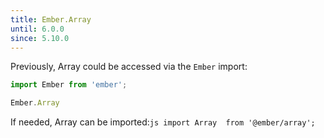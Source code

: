 ```yaml
---
title: Ember.Array
until: 6.0.0
since: 5.10.0
---
```



Previously, Array could be accessed via the `Ember` import:
```js
import Ember from 'ember';

Ember.Array
```

 If needed, Array can be imported:```js
import Array  from '@ember/array';```
